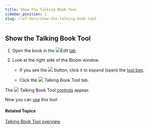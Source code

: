```yaml
---
title: Show the Talking Book Tool
sidebar_position: 1
slug: /ref-docs/show-the-talking-book-tool
---
```


## Show the Talking Book Tool

1.  Open the book in the ![](/ref-docs-assets/images/User_Interface/Tabs/EditTab.png)Edit [tab](../../../User_Interface/Tabs/Edit_tab_commands.md).
    

2.  Look at the right side of the Bloom window.
    
    -   If you see the ![](/ref-docs-assets/images/Tasks/Edit_tasks/Leveled_Reader_Tool/Show_the_Leveled_Reader_Tool_NEW.png) button, click it to expand (open) the [tool box](../../../Concepts/Tool_Box.md).
        
    -   Click the ![](/ref-docs-assets/images/Tasks/Edit_tasks/Record_Audio/TBT_button.png) Talking Book Tool tab.
        

The ![](/ref-docs-assets/images/Tasks/Edit_tasks/Record_Audio/TalkingBookToolIcon.png) Talking Book Tool [controls](Talking_Book_Tool_legend.md) appear.

Now you can [use](Using_the_Talking_Book_Tool.md) this tool.

#### Related Topics

[Talking Book Tool overview](Talking_Book_Tool_overview.md)